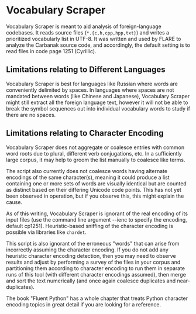 # Vocabulary Scraper

Vocabulary Scraper is meant to aid analysis of foreign-language codebases. It
reads source files (`*.{c,h,cpp,hpp,txt}`) and writes a prioritized vocabularly
list in UTF-8. It was written and used by FLARE to analyze the Carbanak source
code, and accordingly, the default setting is to read files in code page 1251
(Cyrillic).

## Limitations relating to Different Languages
Vocabulary Scraper is best for languages like Russian where words are
conveniently delimited by spaces. In languages where spaces are not mandated
between words (like Chinese and Japanese), Vocabulary Scraper might still
extract all the foreign language text, however it will not be able to break the
symbol sequences out into individual vocabulary words to study if there are no
spaces.

## Limitations relating to Character Encoding
Vocabulary Scraper does not aggregate or coalesce entries with common word
roots due to plural, different verb conjugations, etc. In a sufficiently large
corpus, it may help to groom the list manually to coalesce like terms.

The script also currently does not coalesce words having alternate encodings of
the same character(s), meaning it could produce a list containing one or more
sets of words are visually identical but are counted as distinct based on their
differing Unicode code points. This has not yet been observed in operation, but
if you observe this, this might explain the cause.

As of this writing, Vocabulary Scraper is ignorant of the real encoding of its
input files (use the command line argument --ienc to specify the encoding,
default cp1251).  Heuristic-based sniffing of the character encoding is
possible via libraries like `chardet`.

This script is also ignorant of the erroneous "words" that can arise from
incorrectly assuming the character encoding. If you do not add any heuristic
character encoding detection, then you may need to observe results and adjust
by performing a survey of the files in your corpus and partitioning them
according to character encoding to run them in separate runs of this tool
(with different character encodings assumed), then merge and sort the text
numerically (and once again coalesce duplicates and near-duplicates).

The book "Fluent Python" has a whole chapter that treats Python character
encoding topics in great detail if you are looking for a reference.
